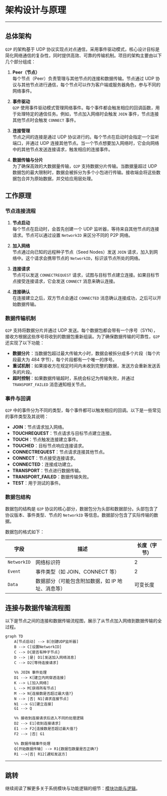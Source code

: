 # 架构设计与原理

---

## 总体架构

`Q2P` 的架构基于 UDP 协议实现点对点通信，采用事件驱动模式，核心设计目标是简化网络通信的复杂性，同时提供高效、可靠的传输机制。项目的架构主要由以下几个部分组成：

1. **Peer（节点）**  
   每个节点（Peer）负责管理与其他节点的连接和数据传输。节点通过 UDP 协议与其他节点进行通信，每个节点可以作为客户端或服务器角色，参与不同的网络事件。

2. **事件驱动**  
   `Q2P` 使用事件驱动模式管理网络事件。每个事件都会触发相应的回调函数，用于处理特定的通信任务。例如，节点加入网络时会触发 `JOIN` 事件，节点连接其他节点时会触发 `CONNECT` 事件。

3. **连接管理**  
   节点之间的连接是通过 UDP 协议进行的。每个节点在启动时会指定一个监听端口，并通过 UDP 连接其他节点。当一个节点想要加入网络时，它会向网络中的其他节点发送连接请求，触发相应的连接事件。

4. **数据传输与分片**  
   为了确保高效的大数据量传输，`Q2P` 支持数据分片传输。当数据量超过 UDP 数据包的最大限制时，数据会被拆分为多个小包进行传输。接收端会将这些数据包合并为原始数据，并交给应用层处理。

## 工作原理

### 节点连接流程

1. **节点启动**  
   每个节点在启动时，会首先创建一个 UDP 监听器，等待来自其他节点的连接请求。节点可以通过设置 `NetworkID` 来区分不同的 P2P 网络。

2. **加入网络**  
   节点通过向已知的远程种子节点（Seed Nodes）发送 `JOIN` 请求，加入到网络中。这个请求会携带节点的 `NetworkID`，标识该节点所处的网络。

3. **连接请求**  
   节点可以发送 `CONNECTREQUEST` 请求，试图与目标节点建立连接。如果目标节点接受连接请求，它会发送 `CONNECT` 消息来确认连接。

4. **连接确认**  
   在连接建立之后，双方节点会通过 `CONNECTED` 消息确认连接成功，之后可以开始数据传输。

### 数据传输机制

`Q2P` 支持将数据分片并通过 UDP 发送。每个数据包都会带有一个序号（SYN），接收方根据这些序号将收到的数据包重新组装。为了确保数据传输的可靠性，`Q2P` 还实现了以下功能：

- **数据分片**：当数据包超过最大传输大小时，数据会被拆分成多个片段（每个片段最大为 484 字节），每个片段都有一个唯一的序号。
- **重试机制**：如果接收方在规定时间内未收到完整的数据，发送方会重新发送丢失的片段。
- **超时控制**：如果数据传输超时，系统会标记为传输失败，并通过 `TRANSPORT_FAILED` 消息通知相关节点。

### 事件与回调

`Q2P` 中的事件分为不同的类型，每个事件都可以触发相应的回调。以下是一些常见的事件类型及其说明：

- **JOIN**：节点请求加入网络。
- **TOUCHREQUEST**：节点请求与目标节点建立连接。
- **TOUCH**：节点触发连接建立事件。
- **TOUCHED**：目标节点响应连接请求。
- **CONNECTREQUEST**：节点请求连接其他节点。
- **CONNECT**：节点接受连接请求。
- **CONNECTED**：连接成功建立。
- **TRANSPORT**：节点进行数据传输。
- **TRANSPORT_FAILED**：数据传输失败。
- **TEST**：用于测试的事件。

### 数据包结构

数据包的结构是 `Q2P` 协议的核心部分，数据包分为头部和数据部分。头部包含了协议版本、事件类型、节点的 `NetworkID` 等信息。数据部分包含了实际传输的数据。

数据包的格式如下：

| 字段          | 描述                     | 长度（字节）  |
| ------------- | ------------------------ | ------------- |
| `NetworkID`   | 网络标识符               | 2             |
| `Event`       | 事件类型（如 JOIN、CONNECT 等） | 2             |
| `Data`        | 数据部分（可能包含附加数据，如 IP 地址、消息等） | 可变长度     |

## 连接与数据传输流程图

以下是节点之间的连接和数据传输流程图，展示了从节点加入网络到数据传输的全过程。

```mermaid
graph TD
    A[节点启动] --> B[创建UDP监听器]
    B --> C[设置NetworkID]
    C --> D{是否有种子节点}
    D --> |是| D1[发送加入网络消息]
    C --> D2[等待连接请求]

    %% JOIN 事件处理
    D1 --> K[建立内网穿透连接]
    K --> L[加入网络]
    L --> M[获得所有节点]
    M --> N{连接数是否超过最大值?}
    N --> |否| N1[请求连接节点]
    N1 --> G1[建立连接]
    G1 --> Q

    %% 接收到连接请求后进入不同的处理逻辑
    D2 --> E1[收到连接请求]
    E1 --> F2{连接数是否超过最大值?}
    F2 --> |否| G1

    %% 数据传输事件处理
    Q[开始数据传输] --> R1{数据包数量是否正确?}
    R1 -->|否| R12[通知发送方]

```

---

## 跳转

继续阅读了解更多关于系统模块与功能逻辑的细节：[模块功能与逻辑](03_modules_and_logic.md)。
